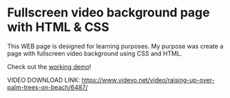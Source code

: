 # Fullscreen video background page with HTML & CSS
This WEB page is designed for learning purposes.
My purpose was create a page with fullscreen video background using CSS and HTML. 

Check out the [working demo](https://ausrabickute.github.io/Fullscreen_video_WEB/)!

VIDEO DOWNLOAD LINK:
https://www.videvo.net/video/raising-up-over-palm-trees-on-beach/6487/

